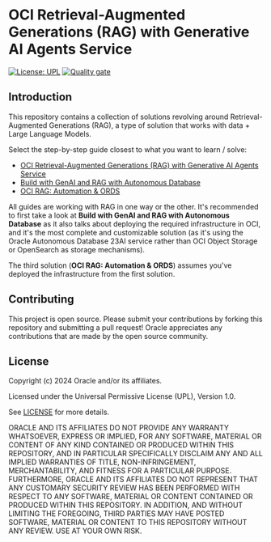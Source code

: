 # OCI Retrieval-Augmented Generations (RAG) with Generative AI Agents Service

[![License: UPL](https://img.shields.io/badge/license-UPL-green)](https://img.shields.io/badge/license-UPL-green) [![Quality gate](https://sonarcloud.io/api/project_badges/quality_gate?project=oracle-devrel_oci-rag-vectordb)](https://sonarcloud.io/dashboard?id=oracle-devrel_oci-rag-vectordb)

## Introduction

This repository contains a collection of solutions revolving around Retrieval-Augmented Generations (RAG), a type of solution that works with data + Large Language Models.

Select the step-by-step guide closest to what you want to learn / solve:

- [OCI Retrieval-Augmented Generations (RAG) with Generative AI Agents Service](./README_rag.md)
- [Build with GenAI and RAG with Autonomous Database](./README_autonomous.md)
- [OCI RAG: Automation & ORDS](./README_ords.md)

All guides are working with RAG in one way or the other. It's recommended to first take a look at **Build with GenAI and RAG with Autonomous Database** as it also talks about deploying the required infrastructure in OCI, and it's the most complete and customizable solution (as it's using the Oracle Autonomous Database 23AI service rather than OCI Object Storage or OpenSearch as storage mechanisms).

The third solution (**OCI RAG: Automation & ORDS**) assumes you've deployed the infrastructure from the first solution.

## Contributing

This project is open source. Please submit your contributions by forking this repository and submitting a pull request! Oracle appreciates any contributions that are made by the open source community.

## License

Copyright (c) 2024 Oracle and/or its affiliates.

Licensed under the Universal Permissive License (UPL), Version 1.0.

See [LICENSE](LICENSE) for more details.

ORACLE AND ITS AFFILIATES DO NOT PROVIDE ANY WARRANTY WHATSOEVER, EXPRESS OR IMPLIED, FOR ANY SOFTWARE, MATERIAL OR CONTENT OF ANY KIND CONTAINED OR PRODUCED WITHIN THIS REPOSITORY, AND IN PARTICULAR SPECIFICALLY DISCLAIM ANY AND ALL IMPLIED WARRANTIES OF TITLE, NON-INFRINGEMENT, MERCHANTABILITY, AND FITNESS FOR A PARTICULAR PURPOSE.  FURTHERMORE, ORACLE AND ITS AFFILIATES DO NOT REPRESENT THAT ANY CUSTOMARY SECURITY REVIEW HAS BEEN PERFORMED WITH RESPECT TO ANY SOFTWARE, MATERIAL OR CONTENT CONTAINED OR PRODUCED WITHIN THIS REPOSITORY. IN ADDITION, AND WITHOUT LIMITING THE FOREGOING, THIRD PARTIES MAY HAVE POSTED SOFTWARE, MATERIAL OR CONTENT TO THIS REPOSITORY WITHOUT ANY REVIEW. USE AT YOUR OWN RISK.
